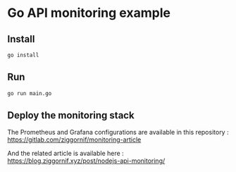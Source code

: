 # Go API monitoring example

## Install

```sh
go install
```

## Run

```sh
go run main.go
```

## Deploy the monitoring stack

The Prometheus and Grafana configurations are available in this repository : https://gitlab.com/ziggornif/monitoring-article

And the related article is available here : https://blog.ziggornif.xyz/post/nodejs-api-monitoring/